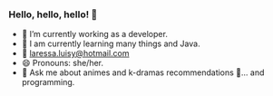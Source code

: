 ### Hello, hello, hello! 👋

- 🔭 I’m currently working as a developer.
- 🌱 I am currently learning many things and Java.
- 📩 laressa.luisy@hotmail.com
- 😄 Pronouns: she/her.
- 💬 Ask me about animes and k-dramas recommendations 🥰... and programming.
